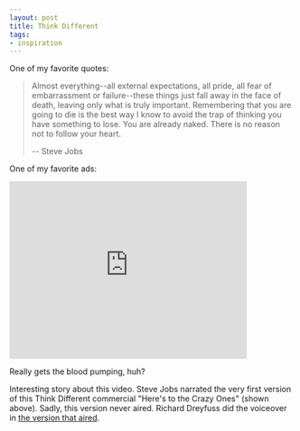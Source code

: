 ```yaml
---
layout: post
title: Think Different
tags:
- inspiration
---
```


One of my favorite quotes:

> Almost everything--all external expectations, all pride, all fear of embarrassment or failure--these things just fall away in the face of death, leaving only what is truly important. Remembering that you are going to die is the best way I know to avoid the trap of thinking you have something to lose. You are already naked. There is no reason not to follow your heart.
>
> -- Steve Jobs


One of my favorite ads:

<iframe width="420" height="315" src="http://www.youtube.com/embed/8rwsuXHA7RA" frameborder="0" allowfullscreen></iframe>

Really gets the blood pumping, huh?

Interesting story about this video. Steve Jobs narrated the very first version of this Think Different commercial "Here's to the Crazy Ones" (shown above). Sadly, this version never aired. Richard Dreyfuss did the voiceover in [the version that aired](http://www.youtube.com/watch?v=4oAB83Z1ydE).

